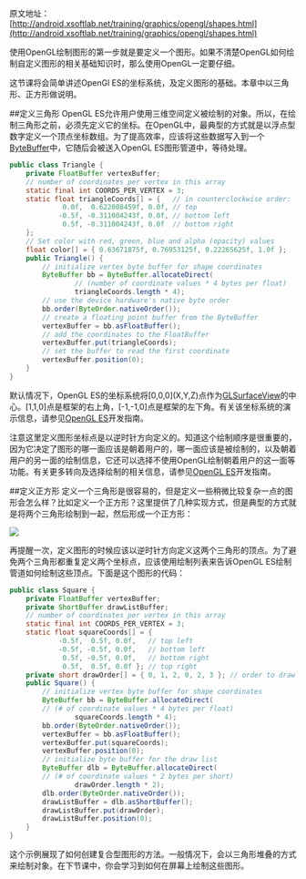 原文地址：[http://android.xsoftlab.net/training/graphics/opengl/shapes.html](http://android.xsoftlab.net/training/graphics/opengl/shapes.html)

使用OpenGL绘制图形的第一步就是要定义一个图形。如果不清楚OpenGL如何绘制自定义图形的相关基础知识时，那么使用OpenGL一定要仔细。

这节课将会简单讲述OpenGl ES的坐标系统，及定义图形的基础。本章中以三角形、正方形做说明。

##定义三角形
OpenGL ES允许用户使用三维空间定义被绘制的对象。所以，在绘制三角形之前，必须先定义它的坐标。在OpenGL中，最典型的方式就是以浮点型数字定义一个顶点坐标数组。为了提高效率，应该将这些数据写入到一个[ByteBuffer](http://android.xsoftlab.net/reference/java/nio/ByteBuffer.html)中，它随后会被送入OpenGL ES图形管道中，等待处理。
```java
public class Triangle {
    private FloatBuffer vertexBuffer;
    // number of coordinates per vertex in this array
    static final int COORDS_PER_VERTEX = 3;
    static float triangleCoords[] = {   // in counterclockwise order:
             0.0f,  0.622008459f, 0.0f, // top
            -0.5f, -0.311004243f, 0.0f, // bottom left
             0.5f, -0.311004243f, 0.0f  // bottom right
    };
    // Set color with red, green, blue and alpha (opacity) values
    float color[] = { 0.63671875f, 0.76953125f, 0.22265625f, 1.0f };
    public Triangle() {
        // initialize vertex byte buffer for shape coordinates
        ByteBuffer bb = ByteBuffer.allocateDirect(
                // (number of coordinate values * 4 bytes per float)
                triangleCoords.length * 4);
        // use the device hardware's native byte order
        bb.order(ByteOrder.nativeOrder());
        // create a floating point buffer from the ByteBuffer
        vertexBuffer = bb.asFloatBuffer();
        // add the coordinates to the FloatBuffer
        vertexBuffer.put(triangleCoords);
        // set the buffer to read the first coordinate
        vertexBuffer.position(0);
    }
}
```

默认情况下，OpenGL ES的坐标系统将[0,0,0]\(X,Y,Z\)点作为[GLSurfaceView](http://android.xsoftlab.net/reference/android/opengl/GLSurfaceView.html)的中心。[1,1,0]点是框架的右上角，[-1,-1,0]点是框架的左下角。有关该坐标系统的演示信息，请参见[OpenGL ES](http://android.xsoftlab.net/guide/topics/graphics/opengl.html#coordinate-mapping)开发指南。

注意这里定义图形坐标点是以逆时针方向定义的。知道这个绘制顺序是很重要的，因为它决定了图形的哪一面应该是朝着用户的，哪一面应该是被绘制的，以及朝着用户的另一面的绘制信息，它还可以选择不使用OpenGL绘制朝着用户的这一面等功能。有关更多转向及选择绘制的相关信息，请参见[OpenGL ES](http://android.xsoftlab.net/guide/topics/graphics/opengl.html#coordinate-mapping)开发指南。

##定义正方形
定义一个三角形是很容易的，但是定义一些稍微比较复杂一点的图形会怎么样？比如定义一个正方形？这里提供了几种实现方式，但是典型的方式就是将两个三角形绘制到一起，然后形成一个正方形：

![](http://android.xsoftlab.net/images/opengl/ccw-square.png)

再提醒一次，定义图形的时候应该以逆时针方向定义这两个三角形的顶点。为了避免两个三角形都重复定义两个坐标点，应该使用绘制列表来告诉OpenGL ES绘制管道如何绘制这些顶点。下面是这个图形的代码：
```java
public class Square {
    private FloatBuffer vertexBuffer;
    private ShortBuffer drawListBuffer;
    // number of coordinates per vertex in this array
    static final int COORDS_PER_VERTEX = 3;
    static float squareCoords[] = {
            -0.5f,  0.5f, 0.0f,   // top left
            -0.5f, -0.5f, 0.0f,   // bottom left
             0.5f, -0.5f, 0.0f,   // bottom right
             0.5f,  0.5f, 0.0f }; // top right
    private short drawOrder[] = { 0, 1, 2, 0, 2, 3 }; // order to draw vertices
    public Square() {
        // initialize vertex byte buffer for shape coordinates
        ByteBuffer bb = ByteBuffer.allocateDirect(
        // (# of coordinate values * 4 bytes per float)
                squareCoords.length * 4);
        bb.order(ByteOrder.nativeOrder());
        vertexBuffer = bb.asFloatBuffer();
        vertexBuffer.put(squareCoords);
        vertexBuffer.position(0);
        // initialize byte buffer for the draw list
        ByteBuffer dlb = ByteBuffer.allocateDirect(
        // (# of coordinate values * 2 bytes per short)
                drawOrder.length * 2);
        dlb.order(ByteOrder.nativeOrder());
        drawListBuffer = dlb.asShortBuffer();
        drawListBuffer.put(drawOrder);
        drawListBuffer.position(0);
    }
}
```
这个示例展现了如何创建复合型图形的方法。一般情况下，会以三角形堆叠的方式来绘制对象。在下节课中，你会学习到如何在屏幕上绘制这些图形。